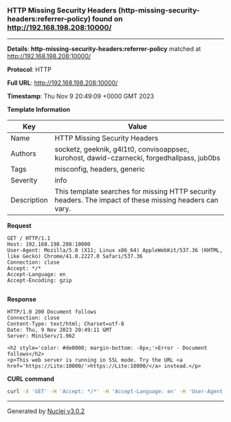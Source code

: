 ### HTTP Missing Security Headers (http-missing-security-headers:referrer-policy) found on http://192.168.198.208:10000/

----
**Details**: **http-missing-security-headers:referrer-policy** matched at http://192.168.198.208:10000/

**Protocol**: HTTP

**Full URL**: http://192.168.198.208:10000/

**Timestamp**: Thu Nov 9 20:49:09 +0000 GMT 2023

**Template Information**

| Key | Value |
| --- | --- |
| Name | HTTP Missing Security Headers |
| Authors | socketz, geeknik, g4l1t0, convisoappsec, kurohost, dawid-czarnecki, forgedhallpass, jub0bs |
| Tags | misconfig, headers, generic |
| Severity | info |
| Description | This template searches for missing HTTP security headers. The impact of these missing headers can vary.<br> |

**Request**
```http
GET / HTTP/1.1
Host: 192.168.198.208:10000
User-Agent: Mozilla/5.0 (X11; Linux x86_64) AppleWebKit/537.36 (KHTML, like Gecko) Chrome/41.0.2227.0 Safari/537.36
Connection: close
Accept: */*
Accept-Language: en
Accept-Encoding: gzip


```

**Response**
```http
HTTP/1.0 200 Document follows
Connection: close
Content-Type: text/html; Charset=utf-8
Date: Thu, 9 Nov 2023 20:49:11 GMT
Server: MiniServ/1.962

<h2 style='color: #de0000; margin-bottom: -8px;'>Error - Document follows</h2>
<p>This web server is running in SSL mode. Try the URL <a href='https://Lite:10000/'>https://Lite:10000/</a> instead.</p>

```


**CURL command**
```sh
curl -X 'GET' -H 'Accept: */*' -H 'Accept-Language: en' -H 'User-Agent: Mozilla/5.0 (X11; Linux x86_64) AppleWebKit/537.36 (KHTML, like Gecko) Chrome/41.0.2227.0 Safari/537.36' 'http://192.168.198.208:10000/'
```

----

Generated by [Nuclei v3.0.2](https://github.com/projectdiscovery/nuclei)